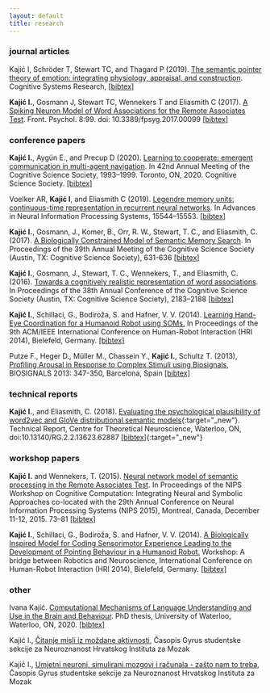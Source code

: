 ```yaml
---
layout: default
title: research
---
```


### journal articles

Kajić I, Schröder T, Stewart TC, and Thagard P (2019). [The semantic pointer theory of emotion: integrating physiology, appraisal, and construction](http://www.sciencedirect.com/science/article/pii/S1389041718303838). Cognitive Systems Research, <a 
href="http://compneuro.uwaterloo.ca/publications/kajic2019.html#kajic2019cite"
target="_blank">[bibtex]</a>


**Kajić I.**, Gosmann J, Stewart TC, Wennekers T and Eliasmith C (2017). [A Spiking Neuron Model of Word Associations for the Remote Associates Test](http://journal.frontiersin.org/article/10.3389/fpsyg.2017.00099). Front. Psychol. 8:99. doi: 10.3389/fpsyg.2017.00099 <a
href="http://compneuro.uwaterloo.ca/publications/kajic2017.html#kajic2017cite"
target="_blank">[bibtex]</a>


### conference papers

**Kajić I.**, Aygün E., and Precup D (2020). [Learning to cooperate: emergent communication in multi-agent navigation](https://cogsci.mindmodeling.org/2020/papers/0459/0459.pdf). In 42nd Annual Meeting of the Cognitive Science Society, 1993–1999. Toronto, ON, 2020. Cognitive Science Society. <a
href="http://compneuro.uwaterloo.ca/publications/kajic2020.html"
target="_blank">[bibtex]</a>

Voelker AR, **Kajić I**, and Eliasmith C (2019). [Legendre memory units: continuous-time representation in recurrent neural networks](https://papers.nips.cc/paper/9689-legendre-memory-units-continuous-time-representation-in-recurrent-neural-networks). In Advances in Neural Information Processing Systems, 15544–15553.  <a href="http://compneuro.uwaterloo.ca/publications/voelker2019lmu.html"
target="_blank">[bibtex]</a>


**Kajić I.**, Gosmann, J., Komer, B., Orr, R. W., Stewart, T. C., and
Eliasmith, C. (2017). [A Biologically Constrained Model of Semantic Memory
Search](https://mindmodeling.org/cogsci2017/papers/0127/paper0127.pdf). In
Proceedings of the 39th Annual Meeting of the Cognitive Science Society
(Austin, TX: Cognitive Science Society), 631-636 <a
href="http://compneuro.uwaterloo.ca/publications/kajic2017a.html"
target="_blank">[bibtex]</a>



**Kajić I.**, Gosmann, J., Stewart, T. C., Wennekers, T., and Eliasmith, C.
(2016). [Towards a cognitively realistic representation of word
associations](http://mindmodeling.org/cogsci2016/papers/0379/paper0379.pdf). In Proceedings of the 38th Annual Conference of the Cognitive Science Society (Austin, TX: Cognitive
Science Society), 2183–2188 <a
href="https://raw.githubusercontent.com/ikajic/ikajic.github.io/master/publications/kajic2016.bib"
target="_blank">[bibtex]</a>



**Kajić I.**, Schillaci, G., Bodiroža, S. and Hafner, V. V. (2014). [Learning Hand-Eye Coordination for
a Humanoid Robot using SOMs.](http://adapt.informatik.hu-berlin.de/pub/papers/HRI14-p192.pdf) In Proceedings of the 9th ACM/IEEE International Conference on Human-Robot Interaction (HRI 2014), Bielefeld, Germany.
<a href="https://raw.githubusercontent.com/ikajic/ikajic.github.io/master/publications/kajic2014a.bib" target="_blank">[bibtex]</a>

Putze F., Heger D., Müller M., Chassein Y., **Kajić I.**, Schultz T. (2013), [Profiling Arousal in Response to Complex Stimuli using Biosignals](https://www.researchgate.net/profile/Ivana_Kajic/publication/260986674_Profiling_Arousal_in_Response_to_Complex_Stimuli_using_Biosignals/links/02e7e5333e36b33b16000000.pdf), BIOSIGNALS 2013: 347-350, Barcelona, Spain
<a href="https://raw.githubusercontent.com/ikajic/ikajic.github.io/master/publications/putze2013.bib" target="_blank">[bibtex]</a>

### technical reports

**Kajić I.**, and Eliasmith, C. (2018). [Evaluating the psychological plausibility
of word2vec and GloVe distributional semantic models](http://compneuro.uwaterloo.ca/files/publications/kajic.2018.pdf){:target="_new"}. Technical Report, Centre for Theoretical Neuroscience, Waterloo, ON, doi:10.13140/RG.2.2.13623.62887
[\[bibtex\]](https://raw.githubusercontent.com/ctn-waterloo/website/master/ctn_waterloo/content/publications/kajic2018.bib){:target="_new"}

### workshop papers

**Kajić I.** and Wennekers, T. (2015). [Neural network model of semantic processing in the Remote
Associates Test](http://daselab.cs.wright.edu/nesy/CoCo2015/coco_nips_2015_pre-proceedings.pdf#73). In Proceedings of the NIPS Workshop on Cognitive Computation: Integrating Neural and Symbolic Approaches co-located with the 29th Annual Conference on Neural Information
Processing Systems (NIPS 2015), Montreal, Canada, December 11-12, 2015. 73–81
<a href="https://raw.githubusercontent.com/ikajic/ikajic.github.io/master/publications/kajic2015.bib" target="_blank">[bibtex]</a>

**Kajić I.**, Schillaci, G., Bodiroža, S. and Hafner, V. V. (2014). [A Biologically Inspired Model for Coding Sensorimotor Experience Leading to the Development of Pointing Behaviour in a Humanoid
Robot.](http://www.macs.hw.ac.uk/~kl360/HRI2014W/submission/S11.pdf) Workshop: A bridge between Robotics and Neuroscience, International Conference on Human-Robot Interaction (HRI 2014), Bielefeld, Germany.
<a href="https://raw.githubusercontent.com/ikajic/ikajic.github.io/master/publications/kajic2014b.bib" target="_blank">[bibtex]</a>



### other

Ivana Kajić. [Computational Mechanisms of Language Understanding and Use in the Brain and Behaviour](http://hdl.handle.net/10012/16439.). PhD thesis, University of Waterloo, Waterloo, ON, 2020. <a href="http://libwebappsprd01.uwaterloo.ca/cgi-bin/citation/citation.bib?hdl=10012/16439&type=Doctoral%20Thesis&year=2020" target="_blank">[bibtex]</a>

Kajić I., [Čitanje misli iz moždane aktivnosti](http://gyrus.hiim.hr/images/gyrus3/Gyrus3_Part9.pdf), Časopis Gyrus studentske sekcije za Neuroznanost Hrvatskog Instituta za Mozak 

Kajić I., [Umjetni neuroni, simulirani mozgovi i računala - zašto nam to
treba](http://gyrus.hiim.hr/images/gyrus1/Gyrus1_Part4.pdf), Časopis Gyrus studentske sekcije za Neuroznanost Hrvatskog Instituta za Mozak
